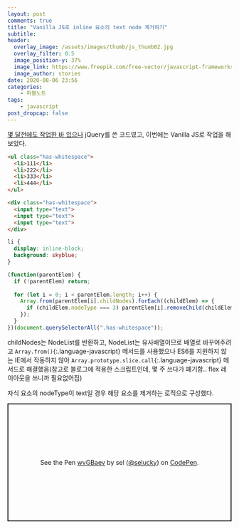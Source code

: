 ```yaml
---
layout: post
comments: true
title: "Vanilla JS로 inline 요소의 text node 제거하기"
subtitle:
header:
  overlay_image: /assets/images/thumb/js_thumb02.jpg
  overlay_filter: 0.5
  image_position-y: 37%
  image_link: https://www.freepik.com/free-vector/javascript-frameworks-concept-illustration_6183526.htm#page=1&query=javascript&position=0
  image_author: stories
date: 2020-08-06 23:56
categories:
    - 퍼블노트
tags:
    - javascript
post_dropcap: false
---
```


[몇 달전에도 작업한 바 있으나](/2020/02/19/white-space/) jQuery를 쓴 코드였고, 이번에는 Vanilla JS로 작업을 해보았다.

```html
<ul class="has-whitespace">
  <li>111</li>
  <li>222</li>
  <li>333</li>
  <li>444</li>
</ul>

<div class="has-whitespace">
  <input type="text">
  <input type="text">
  <input type="text">
</div>
```

```css
li {
  display: inline-block;
  background: skyblue;
}
```

```javascript
(function(parentElem) {
  if (!parentElem) return;
  
  for (let i = 0; i < parentElem.length; i++) {
    Array.from(parentElem[i].childNodes).forEach((childElem) => {
      if (childElem.nodeType === 3) parentElem[i].removeChild(childElem);
    });
  }
})(document.querySelectorAll(".has-whitespace"));
```

childNodes는 NodeList를 반환하고, NodeList는 유사배열이므로 배열로 바꾸어주려고 ```Array.from()```{:.language-javascript} 메서드를 사용했으나 ES6를 지원하지 않는 IE에서 작동하지 않아 ```Array.prototype.slice.call```{:.language-javascript} 메서드로 해결했음(참고로 블로그에 적용한 스크립트인데, 몇 주 쓰다가 폐기함.. flex 레이아웃을 쓰니까 필요없어짐)

자식 요소의 nodeType이 text일 경우 해당 요소를 제거하는 로직으로 구성했다.

<p class="codepen" data-height="265" data-theme-id="default" data-default-tab="js,result" data-user="selucky" data-slug-hash="wvGBaev" style="height: 265px; box-sizing: border-box; display: flex; align-items: center; justify-content: center; border: 2px solid; margin: 1em 0; padding: 1em;" data-pen-title="wvGBaev">
  <span>See the Pen <a href="https://codepen.io/selucky/pen/wvGBaev">
  wvGBaev</a> by sel (<a href="https://codepen.io/selucky">@selucky</a>)
  on <a href="https://codepen.io">CodePen</a>.</span>
</p>
<script async src="https://static.codepen.io/assets/embed/ei.js"></script>